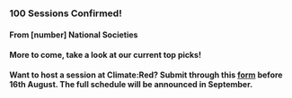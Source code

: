 ### 100 Sessions Confirmed!

#### From [number] National Societies 

#### More to come, take a look at our current top picks! 
 
**Want to host a session at Climate:Red? Submit through this [form](https://future-rcrc.com/climate-red-virtual-summit/)  before 16th August. 
The full schedule will be announced in September.** 

